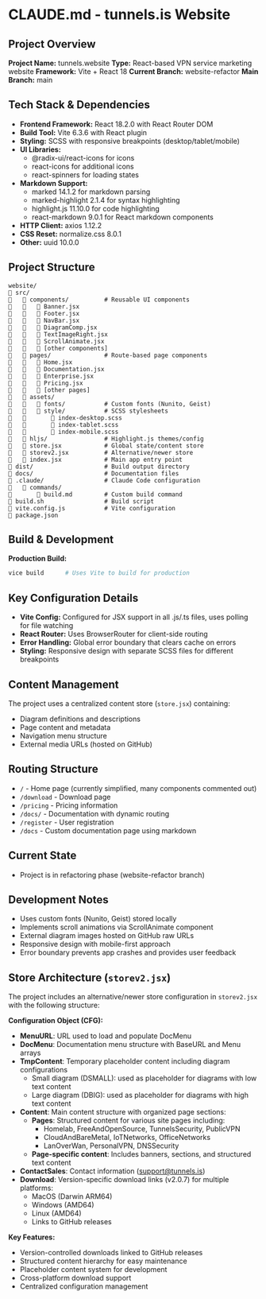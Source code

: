 # CLAUDE.md - tunnels.is Website

## Project Overview
**Project Name:** tunnels.website
**Type:** React-based VPN service marketing website
**Framework:** Vite + React 18
**Current Branch:** website-refactor
**Main Branch:** main

## Tech Stack & Dependencies
- **Frontend Framework:** React 18.2.0 with React Router DOM
- **Build Tool:** Vite 6.3.6 with React plugin
- **Styling:** SCSS with responsive breakpoints (desktop/tablet/mobile)
- **UI Libraries:**
  - @radix-ui/react-icons for icons
  - react-icons for additional icons
  - react-spinners for loading states
- **Markdown Support:**
  - marked 14.1.2 for markdown parsing
  - marked-highlight 2.1.4 for syntax highlighting
  - highlight.js 11.10.0 for code highlighting
  - react-markdown 9.0.1 for React markdown components
- **HTTP Client:** axios 1.12.2
- **CSS Reset:** normalize.css 8.0.1
- **Other:** uuid 10.0.0

## Project Structure
```
website/
   src/
      components/          # Reusable UI components
         Banner.jsx
         Footer.jsx
         NavBar.jsx
         DiagramComp.jsx
         TextImageRight.jsx
         ScrollAnimate.jsx
         [other components]
      pages/               # Route-based page components
         Home.jsx
         Documentation.jsx
         Enterprise.jsx
         Pricing.jsx
         [other pages]
      assets/
         fonts/           # Custom fonts (Nunito, Geist)
         style/           # SCSS stylesheets
             index-desktop.scss
             index-tablet.scss
             index-mobile.scss
      hljs/                # Highlight.js themes/config
      store.jsx            # Global state/content store
      storev2.jsx          # Alternative/newer store
      index.jsx            # Main app entry point
   dist/                    # Build output directory
   docs/                    # Documentation files
   .claude/                 # Claude Code configuration
      commands/
          build.md         # Custom build command
   build.sh                 # Build script
   vite.config.js           # Vite configuration
   package.json
```

## Build & Development
**Production Build:**
```bash
vice build      # Uses Vite to build for production
```

## Key Configuration Details
- **Vite Config:** Configured for JSX support in all .js/.ts files, uses polling for file watching
- **React Router:** Uses BrowserRouter for client-side routing
- **Error Handling:** Global error boundary that clears cache on errors
- **Styling:** Responsive design with separate SCSS files for different breakpoints

## Content Management
The project uses a centralized content store (`store.jsx`) containing:
- Diagram definitions and descriptions
- Page content and metadata
- Navigation menu structure
- External media URLs (hosted on GitHub)

## Routing Structure
- `/` - Home page (currently simplified, many components commented out)
- `/download` - Download page
- `/pricing` - Pricing information
- `/docs/` - Documentation with dynamic routing
- `/register` - User registration
- `/docs` - Custom documentation page using markdown

## Current State
- Project is in refactoring phase (website-refactor branch)

## Development Notes
- Uses custom fonts (Nunito, Geist) stored locally
- Implements scroll animations via ScrollAnimate component
- External diagram images hosted on GitHub raw URLs
- Responsive design with mobile-first approach
- Error boundary prevents app crashes and provides user feedback

## Store Architecture (`storev2.jsx`)
The project includes an alternative/newer store configuration in `storev2.jsx` with the following structure:

**Configuration Object (CFG):**
- **MenuURL**: URL used to load and populate DocMenu 
- **DocMenu**: Documentation menu structure with BaseURL and Menu arrays
- **TmpContent**: Temporary placeholder content including diagram configurations
  - Small diagram (DSMALL): used as placeholder for diagrams with low text content
  - Large diagram (DBIG): used as placeholder for diagrams with high text content
- **Content**: Main content structure with organized page sections:
  - **Pages**: Structured content for various site pages including:
    - Homelab, FreeAndOpenSource, TunnelsSecurity, PublicVPN
    - CloudAndBareMetal, IoTNetworks, OfficeNetworks
    - LanOverWan, PersonalVPN, DNSSecurity
  - **Page-specific content**: Includes banners, sections, and structured text content
- **ContactSales**: Contact information (support@tunnels.is)
- **Download**: Version-specific download links (v2.0.7) for multiple platforms:
  - MacOS (Darwin ARM64)
  - Windows (AMD64)
  - Linux (AMD64)
  - Links to GitHub releases

**Key Features:**
- Version-controlled downloads linked to GitHub releases
- Structured content hierarchy for easy maintenance
- Placeholder content system for development
- Cross-platform download support
- Centralized configuration management
